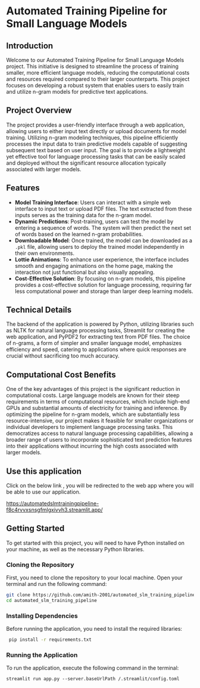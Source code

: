 # Automated Training Pipeline for Small Language Models

## Introduction
Welcome to our Automated Training Pipeline for Small Language Models project. This initiative is designed to streamline the process of training smaller, more efficient language models, reducing the computational costs and resources required compared to their larger counterparts. This project focuses on developing a robust system that enables users to easily train and utilize n-gram models for predictive text applications.

## Project Overview
The project provides a user-friendly interface through a web application, allowing users to either input text directly or upload documents for model training. Utilizing n-gram modeling techniques, this pipeline efficiently processes the input data to train predictive models capable of suggesting subsequent text based on user input. The goal is to provide a lightweight yet effective tool for language processing tasks that can be easily scaled and deployed without the significant resource allocation typically associated with larger models.

## Features
- **Model Training Interface**: Users can interact with a simple web interface to input text or upload PDF files. The text extracted from these inputs serves as the training data for the n-gram model.
- **Dynamic Predictions**: Post-training, users can test the model by entering a sequence of words. The system will then predict the next set of words based on the learned n-gram probabilities.
- **Downloadable Model**: Once trained, the model can be downloaded as a `.pkl` file, allowing users to deploy the trained model independently in their own environments.
- **Lottie Animations**: To enhance user experience, the interface includes smooth and engaging animations on the home page, making the interaction not just functional but also visually appealing.
- **Cost-Effective Solution**: By focusing on n-gram models, this pipeline provides a cost-effective solution for language processing, requiring far less computational power and storage than larger deep learning models.

## Technical Details
The backend of the application is powered by Python, utilizing libraries such as NLTK for natural language processing tasks, Streamlit for creating the web application, and PyPDF2 for extracting text from PDF files. The choice of n-grams, a form of simpler and smaller language model, emphasizes efficiency and speed, catering to applications where quick responses are crucial without sacrificing too much accuracy.

## Computational Cost Benefits
One of the key advantages of this project is the significant reduction in computational costs. Large language models are known for their steep requirements in terms of computational resources, which include high-end GPUs and substantial amounts of electricity for training and inference. By optimizing the pipeline for n-gram models, which are substantially less resource-intensive, our project makes it feasible for smaller organizations or individual developers to implement language processing tasks. This democratizes access to natural language processing capabilities, allowing a broader range of users to incorporate sophisticated text prediction features into their applications without incurring the high costs associated with larger models.

## Use this application 
Click on the below link , you will be redirected to the web app where you will be able to use our application.

https://automatedslmtrainingpipeline-f8c4rvvxsnsgfmlgxivvh3.streamlit.app/


## Getting Started
To get started with this project, you will need to have Python installed on your machine, as well as the necessary Python libraries.

### Cloning the Repository
First, you need to clone the repository to your local machine. Open your terminal and run the following command:

```bash
git clone https://github.com/amith-2001/automated_slm_training_pipeline.git
cd automated_slm_training_pipeline
```
### Installing Dependencies
Before running the application, you need to install the required libraries:

```bash
 pip install -r requirements.txt
```
### Running the Application
To run the application, execute the following command in the terminal:

```streamlit run app.py --server.baseUrlPath /.streamlit/config.toml```
